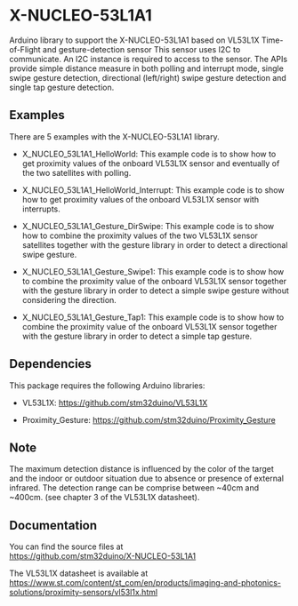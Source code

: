 # X-NUCLEO-53L1A1

Arduino library to support the X-NUCLEO-53L1A1 based on VL53L1X Time-of-Flight and gesture-detection sensor
This sensor uses I2C to communicate. An I2C instance is required to access to the sensor.
The APIs provide simple distance measure in both polling and interrupt mode, single swipe gesture detection,
directional (left/right) swipe gesture detection and single tap gesture detection.

## Examples

There are 5 examples with the  X-NUCLEO-53L1A1 library.

* X_NUCLEO_53L1A1_HelloWorld: This example code is to show how to get proximity
  values of the onboard VL53L1X sensor and eventually of the two satellites with polling.

* X_NUCLEO_53L1A1_HelloWorld_Interrupt: This example code is to show how to get proximity
  values of the onboard VL53L1X sensor with interrupts.

* X_NUCLEO_53L1A1_Gesture_DirSwipe: This example code is to show how to combine the
  proximity values of the two VL53L1X sensor satellites together with the gesture library
  in order to detect a directional swipe gesture.

* X_NUCLEO_53L1A1_Gesture_Swipe1: This example code is to show how to combine the
  proximity value of the onboard VL53L1X sensor together with the gesture library
  in order to detect a simple swipe gesture without considering the direction.

* X_NUCLEO_53L1A1_Gesture_Tap1: This example code is to show how to combine the
  proximity value of the onboard VL53L1X sensor together with the gesture
  library in order to detect a simple tap gesture.

## Dependencies

This package requires the following Arduino libraries:

* VL53L1X: https://github.com/stm32duino/VL53L1X

* Proximity_Gesture: https://github.com/stm32duino/Proximity_Gesture
  
## Note

The maximum detection distance is influenced by the color of the target and
the indoor or outdoor situation due to absence or presence of external
infrared.
The detection range can be comprise between ~40cm and ~400cm. (see chapter 3 of
the VL53L1X datasheet).

## Documentation

You can find the source files at  
https://github.com/stm32duino/X-NUCLEO-53L1A1

The VL53L1X datasheet is available at  
https://www.st.com/content/st_com/en/products/imaging-and-photonics-solutions/proximity-sensors/vl53l1x.html
